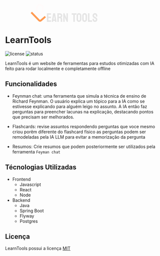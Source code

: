 <p align="center">
<svg width="338" height="61" viewBox="0 0 338 61" fill="none" xmlns="http://www.w3.org/2000/svg">
<path d="M2.00003 27.4241L27.4194 53.4737C29.0182 55.112 31.3136 55.2536 32.9842 53.8169L47.5 41.3329" stroke="#FF9B53" stroke-width="6"/>
<path d="M35.4439 32.4984V36.5C35.4439 37.0523 34.9962 37.5 34.4439 37.5H25.569C25.0167 37.5 24.569 37.0523 24.569 36.5V32.4984M35.4439 32.4984C35.4439 32.4984 36.9973 28.6278 38.5509 23.3056C40.1044 17.9834 41.2696 3 30.3947 3C19.5198 3 18.7432 16.0481 21.0735 23.3056C23.4039 30.5631 24.569 32.4984 24.569 32.4984M35.4439 32.4984H24.569" stroke="#FFFBFB" stroke-width="5"/>
<path d="M65.668 58H52.7383C52.6341 58 52.582 57.9349 52.582 57.8047L52.6211 30.3242C52.6211 30.2201 52.6732 30.168 52.7773 30.168H65.6289C65.7331 30.168 65.7852 30.2331 65.7852 30.3633V34.8359C65.7852 34.9401 65.7331 34.9922 65.6289 34.9922H57.4258V41.2422H65.6289C65.7331 41.2422 65.7852 41.2943 65.7852 41.3984L65.8242 45.9297C65.8242 46.0339 65.7721 46.0859 65.668 46.0859H57.4258V53.0781H65.668C65.7721 53.0781 65.8242 53.1432 65.8242 53.2734V57.8438C65.8242 57.9479 65.7721 58 65.668 58ZM68.0312 57.8047L72.9922 30.3242C73.0182 30.2201 73.0833 30.168 73.1875 30.168H78.9883C79.0924 30.168 79.1576 30.2201 79.1836 30.3242L83.9492 57.8047C83.9622 57.9349 83.9102 58 83.793 58H79.3594C79.2292 58 79.1576 57.9349 79.1445 57.8047L78.7148 54.875H73.2656L72.8359 57.8047C72.8229 57.9349 72.7578 58 72.6406 58H68.1875C68.0833 58 68.0312 57.9349 68.0312 57.8047ZM75.8633 39.3672L74.0664 50.5977H77.9141L76.2734 39.3672L76.0391 37.8828L75.8633 39.3672ZM91.1367 58H86.6055C86.5013 58 86.4492 57.9349 86.4492 57.8047L86.5273 30.3242C86.5273 30.2201 86.5794 30.168 86.6836 30.168H94.7695C96.2148 30.168 97.543 30.5195 98.7539 31.2227C99.9648 31.9258 100.928 32.8698 101.645 34.0547C102.374 35.2396 102.738 36.5807 102.738 38.0781C102.738 39.0547 102.589 39.9401 102.289 40.7344C101.99 41.5286 101.638 42.1992 101.234 42.7461C100.844 43.293 100.486 43.6966 100.16 43.957C101.605 45.5586 102.328 47.4401 102.328 49.6016L102.367 57.8047C102.367 57.9349 102.302 58 102.172 58H97.6406C97.5365 58 97.4844 57.9609 97.4844 57.8828V49.6016C97.4844 48.638 97.1458 47.8047 96.4688 47.1016C95.7917 46.3984 94.9583 46.0469 93.9688 46.0469H91.332L91.293 57.8047C91.293 57.9349 91.2409 58 91.1367 58ZM94.7695 34.9531H91.332V41.2422H94.7695C95.5898 41.2422 96.319 40.9362 96.957 40.3242C97.6081 39.7122 97.9336 38.9635 97.9336 38.0781C97.9336 37.2318 97.6211 36.5026 96.9961 35.8906C96.3711 35.2656 95.6289 34.9531 94.7695 34.9531ZM110.102 58H106.098C105.889 58 105.785 57.9089 105.785 57.7266L105.746 30.4805C105.746 30.2721 105.85 30.168 106.059 30.168H109.672L116.43 45.9297L116.234 30.4805C116.234 30.2721 116.352 30.168 116.586 30.168H120.551C120.707 30.168 120.785 30.2721 120.785 30.4805L120.824 57.7656C120.824 57.9219 120.759 58 120.629 58H117.113L110.18 43.2734L110.473 57.6875C110.473 57.8958 110.349 58 110.102 58ZM143.227 58H138.715C138.598 58 138.539 57.9349 138.539 57.8047V34.9922H133.344C133.214 34.9922 133.148 34.9271 133.148 34.7969L133.188 30.3242C133.188 30.2201 133.24 30.168 133.344 30.168H148.539C148.682 30.168 148.754 30.2201 148.754 30.3242V34.7969C148.754 34.9271 148.702 34.9922 148.598 34.9922H143.344L143.383 57.8047C143.383 57.9349 143.331 58 143.227 58ZM156.898 58.3906C155.479 58.3906 154.171 58.026 152.973 57.2969C151.788 56.5677 150.831 55.5977 150.102 54.3867C149.385 53.1628 149.027 51.8216 149.027 50.3633L149.066 37.6875C149.066 36.2031 149.424 34.8685 150.141 33.6836C150.844 32.4857 151.794 31.5286 152.992 30.8125C154.19 30.0833 155.492 29.7188 156.898 29.7188C158.357 29.7188 159.665 30.0768 160.824 30.793C161.996 31.5091 162.934 32.4727 163.637 33.6836C164.353 34.8815 164.711 36.2161 164.711 37.6875L164.75 50.3633C164.75 51.8216 164.398 53.1562 163.695 54.3672C162.979 55.5911 162.029 56.5677 160.844 57.2969C159.659 58.026 158.344 58.3906 156.898 58.3906ZM156.898 53.5664C157.706 53.5664 158.409 53.2409 159.008 52.5898C159.607 51.9258 159.906 51.1836 159.906 50.3633L159.867 37.6875C159.867 36.8021 159.587 36.0534 159.027 35.4414C158.467 34.8294 157.758 34.5234 156.898 34.5234C156.078 34.5234 155.375 34.8229 154.789 35.4219C154.203 36.0208 153.91 36.776 153.91 37.6875V50.3633C153.91 51.2357 154.203 51.9909 154.789 52.6289C155.375 53.2539 156.078 53.5664 156.898 53.5664ZM175.18 58.3906C173.76 58.3906 172.452 58.026 171.254 57.2969C170.069 56.5677 169.112 55.5977 168.383 54.3867C167.667 53.1628 167.309 51.8216 167.309 50.3633L167.348 37.6875C167.348 36.2031 167.706 34.8685 168.422 33.6836C169.125 32.4857 170.076 31.5286 171.273 30.8125C172.471 30.0833 173.773 29.7188 175.18 29.7188C176.638 29.7188 177.947 30.0768 179.105 30.793C180.277 31.5091 181.215 32.4727 181.918 33.6836C182.634 34.8815 182.992 36.2161 182.992 37.6875L183.031 50.3633C183.031 51.8216 182.68 53.1562 181.977 54.3672C181.26 55.5911 180.31 56.5677 179.125 57.2969C177.94 58.026 176.625 58.3906 175.18 58.3906ZM175.18 53.5664C175.987 53.5664 176.69 53.2409 177.289 52.5898C177.888 51.9258 178.188 51.1836 178.188 50.3633L178.148 37.6875C178.148 36.8021 177.868 36.0534 177.309 35.4414C176.749 34.8294 176.039 34.5234 175.18 34.5234C174.359 34.5234 173.656 34.8229 173.07 35.4219C172.484 36.0208 172.191 36.776 172.191 37.6875V50.3633C172.191 51.2357 172.484 51.9909 173.07 52.6289C173.656 53.2539 174.359 53.5664 175.18 53.5664ZM199.145 58H186.215C186.111 58 186.059 57.9349 186.059 57.8047L186.098 30.3633C186.098 30.2331 186.163 30.168 186.293 30.168H190.746C190.876 30.168 190.941 30.2331 190.941 30.3633L190.902 53.0781H199.145C199.275 53.0781 199.34 53.1432 199.34 53.2734V57.8047C199.34 57.9349 199.275 58 199.145 58ZM208.754 58.3906C207.335 58.3906 206.026 58.026 204.828 57.2969C203.643 56.5677 202.693 55.5977 201.977 54.3867C201.273 53.1628 200.922 51.8216 200.922 50.3633V48.5273C200.922 48.3841 200.987 48.3125 201.117 48.3125H205.609C205.714 48.3125 205.766 48.3841 205.766 48.5273V50.3633C205.766 51.2357 206.059 51.9909 206.645 52.6289C207.23 53.2539 207.934 53.5664 208.754 53.5664C209.587 53.5664 210.297 53.2474 210.883 52.6094C211.469 51.9583 211.762 51.2096 211.762 50.3633C211.762 49.3867 211.124 48.5339 209.848 47.8047C209.639 47.6745 209.366 47.5182 209.027 47.3359C208.702 47.1406 208.311 46.9193 207.855 46.6719C207.4 46.4245 206.957 46.1836 206.527 45.9492C206.098 45.7018 205.681 45.4674 205.277 45.2461C203.819 44.3867 202.732 43.3125 202.016 42.0234C201.312 40.7214 200.961 39.263 200.961 37.6484C200.961 36.1641 201.326 34.8229 202.055 33.625C202.784 32.4401 203.734 31.5026 204.906 30.8125C206.091 30.1094 207.374 29.7578 208.754 29.7578C210.173 29.7578 211.475 30.1094 212.66 30.8125C213.845 31.5286 214.789 32.4792 215.492 33.6641C216.208 34.849 216.566 36.1771 216.566 37.6484V40.9297C216.566 41.0339 216.514 41.0859 216.41 41.0859H211.918C211.814 41.0859 211.762 41.0339 211.762 40.9297L211.723 37.6484C211.723 36.7109 211.43 35.9492 210.844 35.3633C210.258 34.7773 209.561 34.4844 208.754 34.4844C207.934 34.4844 207.23 34.7969 206.645 35.4219C206.059 36.0469 205.766 36.7891 205.766 37.6484C205.766 38.5208 205.948 39.25 206.312 39.8359C206.69 40.4219 207.374 40.9818 208.363 41.5156C208.467 41.5677 208.708 41.6979 209.086 41.9062C209.464 42.1146 209.88 42.349 210.336 42.6094C210.805 42.8568 211.228 43.0846 211.605 43.293C211.983 43.4883 212.211 43.6055 212.289 43.6445C213.617 44.3867 214.665 45.2982 215.434 46.3789C216.215 47.4596 216.605 48.7878 216.605 50.3633C216.605 51.8867 216.254 53.2539 215.551 54.4648C214.835 55.6758 213.884 56.6328 212.699 57.3359C211.514 58.0391 210.199 58.3906 208.754 58.3906Z" fill="#E5E5E5"/>
</svg></p>

# LearnTools

![license](https://img.shields.io/github/license/fabio-k/LearnTools) ![status](https://img.shields.io/badge/status-em%20desenvolvimento-orange)

LearnTools é um website de ferramentas para estudos otimizadas com IA feito para rodar localmente e completamente offline

## Funcionalidades

- Feynman chat: uma ferramenta que simula a técnica de ensino de Richard Feynman. O usuário explica um tópico para a IA como se estivesse explicando para alguém leigo no assunto. A IA então faz perguntas para preencher lacunas na explicação, destacando pontos que precisam ser melhorados.

- Flashcards: revise assuntos respondendo perguntas que voce mesmo criou porêm diferente do flashcard físico as perguntas podem ser remodeladas pela IA LLM para evitar a memorização da pergunta

- Resumos: Crie resumos que podem posteriormente ser utilizados pela ferramenta `Feyman chat`

## Técnologias Utilizadas

- Frontend
  - Javascript
  - React
  - Node
- Backend
  - Java
  - Spring Boot
  - Flyway
  - Postgres

## Licença

LearnTools possui a licença [MIT](./LICENSE)
